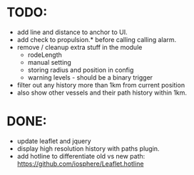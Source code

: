 # TODO: 

* add line and distance to anchor to UI.
* add check to propulsion.* before calling calling alarm.
* remove / cleanup extra stuff in the module
  * rodeLength
  * manual setting
  * storing radius and position in config
  * warning levels - should be a binary trigger
* filter out any history more than 1km from current position
* also show other vessels and their path history within 1km.

# DONE:

* update leaflet and jquery
* display high resolution history with paths plugin.
* add hotline to differentiate old vs new path: https://github.com/iosphere/Leaflet.hotline